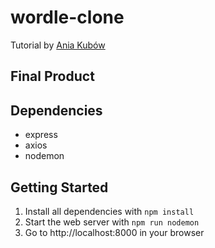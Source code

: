 # wordle-clone

Tutorial by [Ania Kubów](https://www.youtube.com/watch?v=mpby4HiElek)

## Final Product

## Dependencies

- express
- axios
- nodemon

## Getting Started

1. Install all dependencies with `npm install`
2. Start the web server with `npm run nodemon`
3. Go to http://localhost:8000 in your browser
